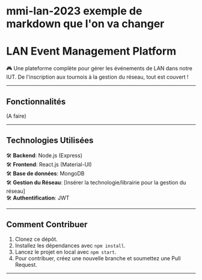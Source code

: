# mmi-lan-2023 exemple de markdown que l'on va changer

# LAN Event Management Platform

🎮 Une plateforme complète pour gérer les événements de LAN dans notre IUT. De l'inscription aux tournois à la gestion du réseau, tout est couvert !

---

## Fonctionnalités

(A faire)

---

## Technologies Utilisées

🛠️ **Backend**: Node.js (Express)  
🛠️ **Frontend**: React.js (Material-UI)  
🛠️ **Base de données**: MongoDB  
🛠️ **Gestion du Réseau**: [Insérer la technologie/librairie pour la gestion du réseau]  
🛠️ **Authentification**: JWT  

---

## Comment Contribuer

1. Clonez ce dépôt.
2. Installez les dépendances avec `npm install`.
3. Lancez le projet en local avec `npm start`.
4. Pour contribuer, créez une nouvelle branche et soumettez une Pull Request.

---
